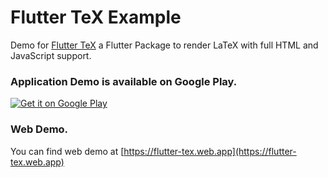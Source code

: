 # Flutter TeX Example
Demo for [Flutter TeX](https://pub.dev/packages/flutter_mathjax_latex) a Flutter Package  to render LaTeX with full HTML and JavaScript support.


### Application Demo is available on Google Play.
<a href='https://play.google.com/store/apps/details?id=com.shahxad.flutter_mathjax_latex_example&pcampaignid=pcampaignidMKT-Other-global-all-co-prtnr-py-PartBadge-Mar2515-1'><img alt='Get it on Google Play' src='https://play.google.com/intl/en_us/badges/static/images/badges/en_badge_web_generic.png'/></a>


### Web Demo.
You can find web demo at [https://flutter-tex.web.app](https://flutter-tex.web.app)